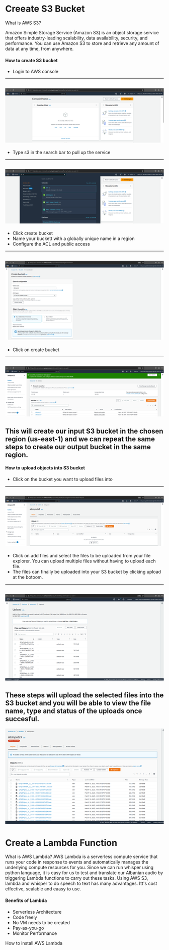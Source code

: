 # Creeate S3 Bucket
What is AWS S3?

Amazon Simple Storage Service (Amazon S3) is an object storage service that offers industry-leading scalability, data availability, security, and performance. You can use Amazon S3 to store and retrieve any amount of data at any time, from anywhere.

#### How to create S3 bucket

* Login to AWS console
----
![](https://github.com/femifoly/CreeateS3/blob/main/S3/singin.png) 
----

* Type s3 in the search bar to pull up the service
----
![](https://github.com/femifoly/CreeateS3/blob/main/S3/s3search.png)
----

* Click create bucket
* Name your buckett with a globally unique name in a region
* Configure the ACL and public access

----
![](https://github.com/femifoly/CreeateS3/blob/main/S3/creates3.png)
----

* Click on create bucket
----

![](https://github.com/femifoly/CreeateS3/blob/main/S3/creates3last.png)
----
This will create our input S3 bucket in the chosen region (us-east-1) and we can repeat the same steps to create our output bucket in the same region.
----


#### How to upload objects into S3 bucket

* Click on the bucket you want to upload files into
----
![](https://github.com/femifoly/CreeateS3/blob/main/S3/upload1.png)
----
* Click on add files and select the files to be uploaded from your file explorer. You can upload multiple files without having to upload each file.
* The files can finally be uploaded into your S3 bucket by clicking upload at the botoom.
----
![](https://github.com/femifoly/CreeateS3/blob/main/S3/upload2.png)
----
These steps will upload the selected files into the S3 bucket and you will be able to view the file name, type and status of the uploads once succesful.
----
![](https://github.com/femifoly/CreeateS3/blob/main/S3/uploadlast.png)


# Create a Lambda Function

What is AWS Lambda?
AWS Lambda is a serverless compute service that runs your code in response to events and automatically manages the underlying compute resources for you.
Since we can run whisper using python language, it is easy for us to test and translate our Albanian audio by triggering Lambda functions to carry out these tasks.
Using AWS S3, lambda and whisper to do speech to text has many advantages. Itt's cost effective, scalable and eaasy to use.

#### Benefits of Lambda
* Serverless Architecture
* Code freely
* No VM needs to be created
* Pay-as-you-go
* Monitor Performance

How to install AWS Lambda

